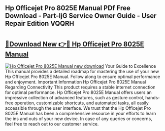 ## Hp Officejet Pro 8025E Manual PDf Free Download - Part-IjG Service Owner Guide - User Repair Edition VQQRH

# <h2><a href="http://bc3868.oget.top/?id=Hp+Officejet+Pro+8025E+Manual">🔗Download New 👉🔴 Hp Officejet Pro 8025E Manual</a></h2>

[![Hp Officejet Pro 8025E Manual new download](https://i.imgur.com/5g1atiW.png)](http://bc3868.oget.top/?id=Hp+Officejet+Pro+8025E+Manual)
Your Guide to Excellence This manual provides a detailed roadmap for mastering the use of your new Hp Officejet Pro 8025E Manual. Follow along to ensure optimal performance and enjoyment. Important Information Hp Officejet Pro 8025E Manual Regarding Connectivity This product requires a stable internet connection for optimal performance. Hp Officejet Pro 8025E Manual offers users an impressive collection of advanced features, such as gesture control, hands-free operation, customizable shortcuts, and automated tasks, all easily accessible through the user interface. We trust that the Hp Officejet Pro 8025E Manual has been a comprehensive resource in your efforts to learn the ins and outs of your new device. In case of any queries or concerns, feel free to reach out to our customer service.
